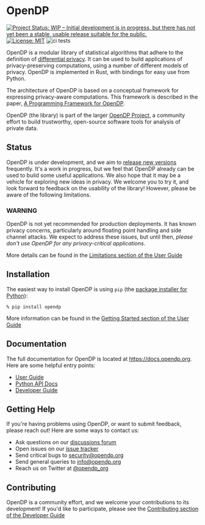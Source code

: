 # OpenDP
[![Project Status: WIP – Initial development is in progress, but there has not yet been a stable, usable release suitable for the public.](https://www.repostatus.org/badges/latest/wip.svg)](https://www.repostatus.org/#wip)
[![License: MIT](https://img.shields.io/badge/License-MIT-yellow.svg)](https://opensource.org/licenses/MIT)
![ci tests](https://github.com/opendp/opendp/actions/workflows/smoke-test.yml/badge.svg)

OpenDP is a modular library of statistical algorithms that adhere to the definition of [differential privacy](https://en.wikipedia.org/wiki/Differential_privacy). It can be used to build applications of privacy-preserving computations, using a number of different models of privacy. OpenDP is implemented in Rust, with bindings for easy use from Python.

The architecture of OpenDP is based on a conceptual framework for expressing privacy-aware computations. This framework is described in the paper,
[A Programming Framework for OpenDP](https://projects.iq.harvard.edu/files/opendp/files/opendp_programming_framework_11may2020_1_01.pdf).

OpenDP (the library) is part of the larger [OpenDP Project](https://opendp.org), a community effort to build trustworthy, open-source software tools for analysis of private data.

## Status

OpenDP is under development, and we aim to [release new versions](https://github.com/opendp/opendp/releases) frequently. It's a work in progress, but we feel that OpenDP already can be used to build some useful applications. We also hope that it may be a vehicle for exploring new ideas in privacy. We welcome you to try it, and look forward to feedback on the usability of the library! However, please be aware of the following limitations.

### WARNING

OpenDP is not yet recommended for production deployments. It has known privacy concerns, particularly around floating point handling and side channel attacks. We expect to address these issues, but until then, *please don't use OpenDP for any privacy-critical applications*.

More details can be found in the [Limitations section of the User Guide](https://docs.opendp.org/en/stable/user/limitations.html)

## Installation

The easiest way to install OpenDP is using `pip` (the [package installer for Python](https://pypi.org/project/pip/)):

    % pip install opendp

More information can be found in the [Getting Started section of the User Guide](https://docs.opendp.org/en/stable/user/getting-started.html)

## Documentation

The full documentation for OpenDP is located at https://docs.opendp.org. Here are some helpful entry points:

* [User Guide](https://docs.opendp.org/en/stable/user/index.html)
* [Python API Docs](https://docs.opendp.org/en/stable/api/python/index.html)
* [Developer Guide](https://docs.opendp.org/en/stable/developer/index.html)

## Getting Help

If you're having problems using OpenDP, or want to submit feedback, please reach out! Here are some ways to contact us:

* Ask questions on our [discussions forum](https://github.com/opendp/opendp/discussions)
* Open issues on our [issue tracker](https://github.com/opendp/opendp/issues)
* Send critical bugs to [security@opendp.org](mailto:security@opendp.org)
* Send general queries to [info@opendp.org](mailto:info@opendp.org)
* Reach us on Twitter at [@opendp_org](https://twitter.com/opendp_org)

## Contributing

OpenDP is a community effort, and we welcome your contributions to its development! If you'd like to participate, please see the [Contributing section of the Developer Guide](https://docs.opendp.org/en/stable/developer/contributing.html)
